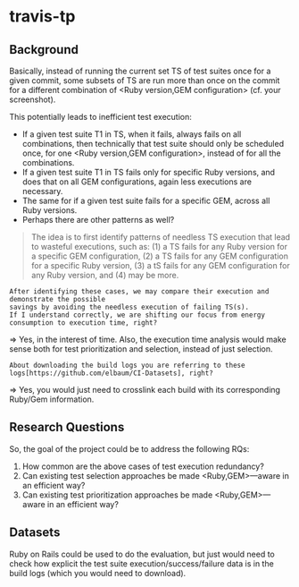 # travis-tp

## Background
Basically, instead of running the current set TS of test suites once for a given commit, some subsets of TS are run more than once on the commit for a different combination of <Ruby version,GEM configuration> (cf. your screenshot).

This potentially leads to inefficient test execution:
- If a given test suite T1 in TS, when it fails, always fails on all combinations, then technically that test suite should only be scheduled once, for one <Ruby version,GEM configuration>, instead of for all the combinations.
- If a given test suite T1 in TS fails only for specific Ruby versions, and does that on all GEM configurations, again less executions are necessary.
- The same for if a given test suite fails for a specific GEM, across all Ruby versions.
- Perhaps there are other patterns as well?


>    The idea is to first identify patterns of needless TS execution that lead to wasteful executions, such as:
    (1) a TS fails for any Ruby version for a specific GEM configuration,
    (2) a TS fails for any GEM configuration for a specific Ruby version,
    (3) a tS fails for any GEM configuration for any Ruby version,
    and (4) may be more.
    
    After identifying these cases, we may compare their execution and demonstrate the possible
    savings by avoiding the needless execution of failing TS(s).
    If I understand correctly, we are shifting our focus from energy consumption to execution time, right?

=> Yes, in the interest of time. Also, the execution time analysis would make sense both for test prioritization and selection, instead of just selection.

    About downloading the build logs you are referring to these logs[https://github.com/elbaum/CI-Datasets], right?

=> Yes, you would just need to crosslink each build with its corresponding Ruby/Gem information.

## Research Questions
So, the goal of the project could be to address the following RQs:
1. How common are the above cases of test execution redundancy?
2. Can existing test selection approaches be made <Ruby,GEM>—aware in an efficient way?
3. Can existing test prioritization approaches be made <Ruby,GEM>—aware in an efficient way?

## Datasets
Ruby on Rails could be used to do the evaluation, but just would need to check how explicit the test suite execution/success/failure data is in the build logs (which you would need to download).
